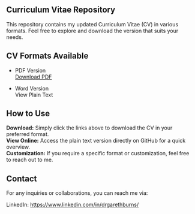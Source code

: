 ## Curriculum Vitae Repository
This repository contains my updated Curriculum Vitae (CV) in various formats. Feel free to explore and download the version that suits your needs.

## CV Formats Available
- PDF Version\
<a id="raw-url" href="https://github.com/GABurns/CV/blob/main/modern2-cv/SeniorDataScientist_CVGB.pdf">Download PDF</a>

- Word Version\
View Plain Text

## How to Use
**Download:** Simply click the links above to download the CV in your preferred format.\
**View Online:** Access the plain text version directly on GitHub for a quick overview.\
**Customization:** If you require a specific format or customization, feel free to reach out to me.

## Contact
For any inquiries or collaborations, you can reach me via:

LinkedIn: https://www.linkedin.com/in/drgarethburns/
